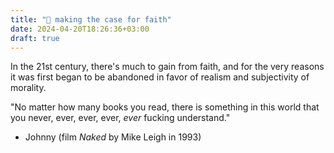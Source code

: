 ```yaml
---
title: "🙏 making the case for faith"
date: 2024-04-20T18:26:36+03:00
draft: true
---
```


In the 21st century, there's much to gain from faith, and for the very reasons it was first began to be abandoned
in favor of realism and subjectivity of morality.

"No matter how many books you read, there is something in this world that you never, ever, ever, ever, *ever* fucking understand."

- Johnny (film *Naked* by Mike Leigh in 1993)
